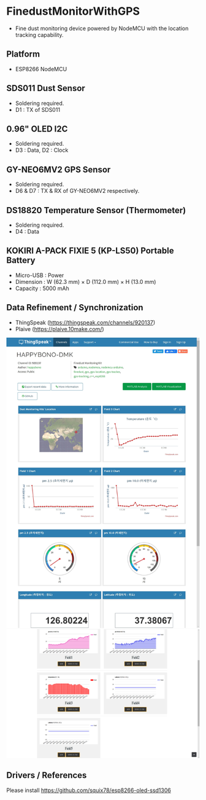 # FinedustMonitorWithGPS
* Fine dust monitoring device powered by NodeMCU with the location tracking capability.

## Platform
* ESP8266 NodeMCU

## SDS011 Dust Sensor
* Soldering required.
* D1 : TX of SDS011

## 0.96" OLED I2C
* Soldering required.
* D3 : Data, D2 : Clock

## GY-NEO6MV2 GPS Sensor
* Soldering required.
* D6 & D7 : TX & RX of GY-NEO6MV2 respectively.

## DS18820 Temperature Sensor (Thermometer)
* Soldering required.
* D4 : Data

## KOKIRI A-PACK FIXIE 5 (KP-LS50) Portable Battery
* Micro-USB : Power
* Dimension : W (62.3 mm) × D (112.0 mm) × H (13.0 mm)
* Capacity : 5000 mAh

## Data Refinement / Synchronization
* ThingSpeak (https://thingspeak.com/channels/920137)
* Plaive (https://plaive.10make.com/)

![ThingSpeak Screenshot](ThingSpeak.png)
![Plaive Screenshot](Plaive.png)

## Drivers / References
Please install https://github.com/squix78/esp8266-oled-ssd1306

